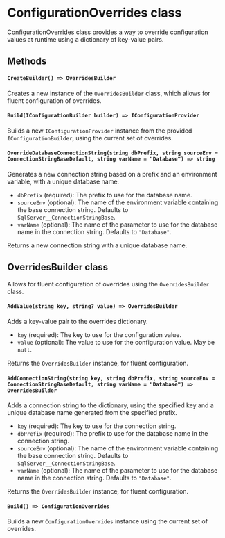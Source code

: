# ConfigurationOverrides class

ConfigurationOverrides class provides a way to override configuration values at runtime using a dictionary of key-value pairs.


## Methods

#### `CreateBuilder() => OverridesBuilder`

Creates a new instance of the `OverridesBuilder` class, which allows for fluent configuration of overrides.

#### `Build(IConfigurationBuilder builder) => IConfigurationProvider`

Builds a new `IConfigurationProvider` instance from the provided `IConfigurationBuilder`, using the current set of overrides.

#### `OverrideDatabaseConnectionString(string dbPrefix, string sourceEnv = ConnectionStringBaseDefault, string varName = "Database") => string`

Generates a new connection string based on a prefix and an environment variable, with a unique database name.

- `dbPrefix` (required): The prefix to use for the database name.
- `sourceEnv` (optional): The name of the environment variable containing the base connection string. Defaults to `SqlServer__ConnectionStringBase`.
- `varName` (optional): The name of the parameter to use for the database name in the connection string. Defaults to `"Database"`.

Returns a new connection string with a unique database name.

## OverridesBuilder class

Allows for fluent configuration of overrides using the `OverridesBuilder` class.

#### `AddValue(string key, string? value) => OverridesBuilder`

Adds a key-value pair to the overrides dictionary.

- `key` (required): The key to use for the configuration value.
- `value` (optional): The value to use for the configuration value. May be `null`.

Returns the `OverridesBuilder` instance, for fluent configuration.

#### `AddConnectionString(string key, string dbPrefix, string sourceEnv = ConnectionStringBaseDefault, string varName = "Database") => OverridesBuilder`

Adds a connection string to the dictionary, using the specified key and a unique database name generated from the specified prefix.

- `key` (required): The key to use for the connection string.
- `dbPrefix` (required): The prefix to use for the database name in the connection string.
- `sourceEnv` (optional): The name of the environment variable containing the base connection string. Defaults to `SqlServer__ConnectionStringBase`.
- `varName` (optional): The name of the parameter to use for the database name in the connection string. Defaults to `"Database"`.

Returns the `OverridesBuilder` instance, for fluent configuration.

#### `Build() => ConfigurationOverrides`

Builds a new `ConfigurationOverrides` instance using the current set of overrides.
